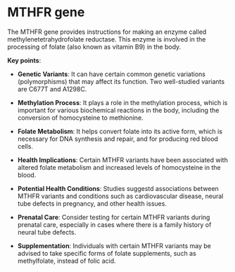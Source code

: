 [//]: # (source: ?)
[//]: # (tags: genes)

# MTHFR gene

The MTHFR gene provides instructions for making an enzyme called methylenetetrahydrofolate reductase. This enzyme is involved in the processing of folate (also known as vitamin B9) in the body.

**Key points**:

* **Genetic Variants**: It can have certain common genetic variations (polymorphisms) that may affect its function. Two well-studied variants are C677T and A1298C.

* **Methylation Process**: It plays a role in the methylation process, which is important for various biochemical reactions in the body, including the conversion of homocysteine to methionine.

* **Folate Metabolism**: It helps convert folate into its active form, which is necessary for DNA synthesis and repair, and for producing red blood cells.

* **Health Implications**: Certain MTHFR variants have been associated with altered folate metabolism and increased levels of homocysteine in the blood.

* **Potential Health Conditions**: Studies suggestd associations between MTHFR variants and conditions such as cardiovascular disease, neural tube defects in pregnancy, and other health issues.

* **Prenatal Care**: Consider testing for certain MTHFR variants during prenatal care, especially in cases where there is a family history of neural tube defects.

* **Supplementation**: Individuals with certain MTHFR variants may be advised to take specific forms of folate supplements, such as methylfolate, instead of folic acid.
